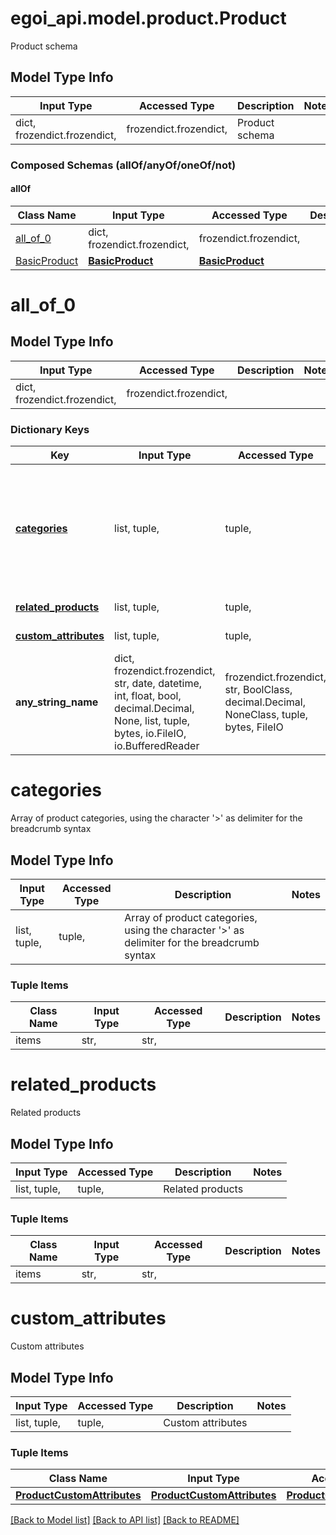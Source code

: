 # egoi_api.model.product.Product

Product schema

## Model Type Info
Input Type | Accessed Type | Description | Notes
------------ | ------------- | ------------- | -------------
dict, frozendict.frozendict,  | frozendict.frozendict,  | Product schema | 

### Composed Schemas (allOf/anyOf/oneOf/not)
#### allOf
Class Name | Input Type | Accessed Type | Description | Notes
------------- | ------------- | ------------- | ------------- | -------------
[all_of_0](#all_of_0) | dict, frozendict.frozendict,  | frozendict.frozendict,  |  | 
[BasicProduct](BasicProduct.md) | [**BasicProduct**](BasicProduct.md) | [**BasicProduct**](BasicProduct.md) |  | 

# all_of_0

## Model Type Info
Input Type | Accessed Type | Description | Notes
------------ | ------------- | ------------- | -------------
dict, frozendict.frozendict,  | frozendict.frozendict,  |  | 

### Dictionary Keys
Key | Input Type | Accessed Type | Description | Notes
------------ | ------------- | ------------- | ------------- | -------------
**[categories](#categories)** | list, tuple,  | tuple,  | Array of product categories, using the character &#x27;&gt;&#x27; as delimiter for the breadcrumb                                 syntax | [optional] 
**[related_products](#related_products)** | list, tuple,  | tuple,  | Related products | [optional] 
**[custom_attributes](#custom_attributes)** | list, tuple,  | tuple,  | Custom attributes | [optional] 
**any_string_name** | dict, frozendict.frozendict, str, date, datetime, int, float, bool, decimal.Decimal, None, list, tuple, bytes, io.FileIO, io.BufferedReader | frozendict.frozendict, str, BoolClass, decimal.Decimal, NoneClass, tuple, bytes, FileIO | any string name can be used but the value must be the correct type | [optional]

# categories

Array of product categories, using the character '>' as delimiter for the breadcrumb                                 syntax

## Model Type Info
Input Type | Accessed Type | Description | Notes
------------ | ------------- | ------------- | -------------
list, tuple,  | tuple,  | Array of product categories, using the character &#x27;&gt;&#x27; as delimiter for the breadcrumb                                 syntax | 

### Tuple Items
Class Name | Input Type | Accessed Type | Description | Notes
------------- | ------------- | ------------- | ------------- | -------------
items | str,  | str,  |  | 

# related_products

Related products

## Model Type Info
Input Type | Accessed Type | Description | Notes
------------ | ------------- | ------------- | -------------
list, tuple,  | tuple,  | Related products | 

### Tuple Items
Class Name | Input Type | Accessed Type | Description | Notes
------------- | ------------- | ------------- | ------------- | -------------
items | str,  | str,  |  | 

# custom_attributes

Custom attributes

## Model Type Info
Input Type | Accessed Type | Description | Notes
------------ | ------------- | ------------- | -------------
list, tuple,  | tuple,  | Custom attributes | 

### Tuple Items
Class Name | Input Type | Accessed Type | Description | Notes
------------- | ------------- | ------------- | ------------- | -------------
[**ProductCustomAttributes**](ProductCustomAttributes.md) | [**ProductCustomAttributes**](ProductCustomAttributes.md) | [**ProductCustomAttributes**](ProductCustomAttributes.md) |  | 

[[Back to Model list]](../../README.md#documentation-for-models) [[Back to API list]](../../README.md#documentation-for-api-endpoints) [[Back to README]](../../README.md)

